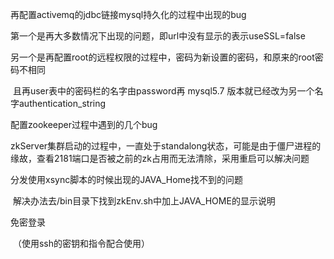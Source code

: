 再配置activemq的jdbc链接mysql持久化的过程中出现的bug

​	第一个是再大多数情况下出现的问题，即url中没有显示的表示useSSL=false

​	另一个是再配置root的远程权限的过程中，密码为新设置的密码，和原来的root密码不相同

​	且再user表中的密码栏的名字由password再 mysql5.7 版本就已经改为另一个名字authentication_string



配置zookeeper过程中遇到的几个bug



zkServer集群启动的过程中，一直处于standalong状态，可能是由于僵尸进程的缘故，查看2181端口是否被之前的zk占用而无法清除，采用重启可以解决问题



分发使用xsync脚本的时候出现的JAVA_Home找不到的问题

​	  解决办法去/bin目录下找到zkEnv.sh中加上JAVA_HOME的显示说明

免密登录

​	（使用ssh的密钥和指令配合使用）